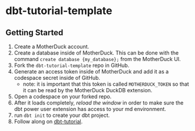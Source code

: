 # dbt-tutorial-template

## Getting Started
1. Create a MotherDuck account.
2. Create a database inside of MotherDuck. This can be done with the command `create database {my_database};` from the MotherDuck UI.
3. Fork the `dbt-tutorial-template` repo in GitHub.
4. Generate an access token inside of MotherDuck and add it as a codespace secret inside of GitHub.
    - note: it is important that this token is called `MOTHERDUCK_TOKEN` so that it can be read by the MotherDuck DuckDB extension.
5. Open a codespace on your forked repo.
6. After it loads completely, _reload the window_ in order to make sure the dbt power user extension has access to your md environment.
7. run `dbt init` to create your dbt project.
8. Follow along on [dbt-tutorial](https://github.com/MotherDuck-Open-Source/dbt-tutorial).